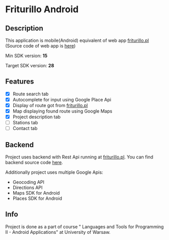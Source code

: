 # Friturillo Android

## Description

This application is mobile(Android) equivalent of web app [friturillo.pl](https://www.friturillo.pl)
(Source code of web app is [here](https://github.com/Ogochi/Friturillo_Frontend))

Min SDK version: **15**

Target SDK version: **28**

## Features

  - [x] Route search tab
  - [x] Autocomplete for input using Google Place Api
  - [x] Display of route got from [friturillo.pl](https://www.friturillo.pl)
  - [x] Map displaying found route using Google Maps
  - [x] Project description tab
  - [ ] Stations tab
  - [ ] Contact tab

## Backend

Project uses backend with Rest Api running at [friturillo.pl](https://www.friturillo.pl).
You can find backend source code [here](https://github.com/tosi3k/io).

Additionally project uses multiple Google Apis: 
  * Geocoding API	
  * Directions API	
  * Maps SDK for Android	
  * Places SDK for Android

## Info

Project is done as a part of course " Languages and Tools for Programming II - Android Applications" at University of Warsaw.
